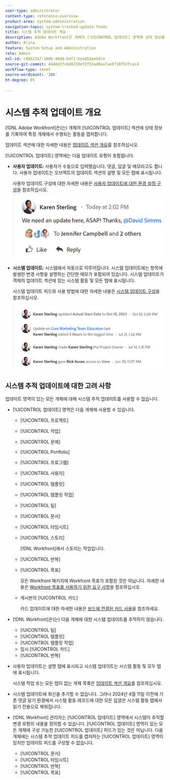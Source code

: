 ```yaml
---
user-type: administrator
content-type: reference;overview
product-area: system-administration
navigation-topic: system-tracked-update-feeds
title: 시스템 추적 업데이트 개요
description: Adobe Workfront은 개체의 [!UICONTROL 업데이트] 영역에 상태 정보를 기록하여 특정 개체에서 수행되는 활동을 캡처합니다.
author: Alina
feature: System Setup and Administration
role: Admin
exl-id: c88823a7-100b-40dd-b4f1-bead53ae5dc4
source-git-commit: 4448d2fc6d0230ef2f53ad0ea7ae0f10f52fcac4
workflow-type: tm+mt
source-wordcount: '386'
ht-degree: 0%

---
```


# 시스템 추적 업데이트 개요

<!-- Audited: 06/2025-->

<!--
<span class="preview">The highlighted information on this page refers to functionality not yet generally available. It is available only in the Preview environment for all customers, or in the Production environment for customers who enabled fast releases.</span>

<span class="preview">For information about fast releases, see [Enable or disable fast releases for your organization](/help/quicksilver/administration-and-setup/set-up-workfront/configure-system-defaults/enable-fast-release-process.md).</span>

<span class="preview">For information about the current release, see [Second Quarter 2024 release overview](/help/quicksilver/product-announcements/product-releases/24-q2-release-activity/24-q2-release-overview.md).</span>-->

[!DNL Adobe Workfront]은(는) 개체의 [!UICONTROL 업데이트] 섹션에 상태 정보를 기록하여 특정 개체에서 수행되는 활동을 캡처합니다.

업데이트 섹션에 대한 자세한 내용은 [업데이트 섹션 개요](/help/quicksilver/workfront-basics/updating-work-items-and-viewing-updates/updates-tab-overview.md)를 참조하십시오.

[!UICONTROL 업데이트] 영역에는 다음 업데이트 유형이 포함됩니다.

* **사용자 업데이트:** 사용자가 수동으로 입력했습니다. 댓글, 답글 및 메모라고도 합니다. 사용자 업데이트는 오브젝트의 업데이트 섹션의 설명 및 모든 탭에 표시됩니다.

  사용자 업데이트 구성에 대한 자세한 내용은 [사용자 업데이트에 대한 환경 설정 구성](../../../administration-and-setup/set-up-workfront/system-tracked-update-feeds/configure-preferences-user-updates.md)을 참조하십시오.

  ![업데이트](assets/updates-qs-350x125.png)

* **시스템 업데이트:** 시스템에서 자동으로 이루어집니다. 시스템 업데이트에는 항목에 발생한 변경 사항을 설명하는 간단한 메모가 포함되어 있습니다. 시스템 업데이트가 객체의 업데이트 섹션에 있는 시스템 활동 및 모든 탭에 표시됩니다.

  시스템 업데이트 피드와 사용 방법에 대한 자세한 내용은 [시스템 업데이트 구성](../../../administration-and-setup/set-up-workfront/system-tracked-update-feeds/configure-system-updates.md)을 참조하십시오.

  ![시스템 업데이트 예](assets/system-updates-example-unified-stream.png)


  <!--
  DRAFTED IN FLARE:
  Timestamps for system updates are based on your operating system's timezone.
  
  -->

## 시스템 추적 업데이트에 대한 고려 사항

업데이트 영역이 있는 모든 개체에 대해 시스템 추적 업데이트를 사용할 수 없습니다.

* [!UICONTROL 업데이트] 영역은 다음 개체에 사용할 수 있습니다.

   * [!UICONTROL 프로젝트]
   * [!UICONTROL 작업]
   * [!UICONTROL 문제]
   * [!UICONTROL Portfolio]
   * [!UICONTROL 프로그램]
   * [!UICONTROL 사용자]
   * [!UICONTROL 템플릿]
   * [!UICONTROL 템플릿 작업]
   * [!UICONTROL 팀]
   * [!UICONTROL 문서]
   * [!UICONTROL 타임시트]
   * [!UICONTROL 스토리]

     [!DNL Workfront]에서 스토리는 작업입니다.
   * [!UICONTROL 반복]
   * [!UICONTROL 목표]

     모든 Workfront 패키지에 Workfront 목표가 포함된 것은 아닙니다. 자세한 내용은 [Workfront 목표를 사용하기 위한 요구 사항](../../../workfront-goals/goal-management/access-needed-for-wf-goals.md)을 참조하십시오.
   * 게시판의 [!UICONTROL 카드]

     카드 업데이트에 대한 자세한 내용은 [보드에 연결된 카드 사용](../../../agile/get-started-with-boards/connected-cards.md)을 참조하세요.

* [!DNL Workfront]은(는) 다음 개체에 대한 시스템 업데이트를 추적하지 않습니다.

   * [!UICONTROL 팀]
   * [!UICONTROL 템플릿]
   * [!UICONTROL 템플릿 작업]
   * 임시 [!UICONTROL 카드]
   * [!UICONTROL 반복]


<!--hiding this bit because this is not true, at this time (August 2023). Users with a Work or Review license can see system updates by default as well.

Your [!DNL Workfront] license determines whether system updates display by default in the [!UICONTROL Updates] area of objects. [!DNL Workfront] users with a [!UICONTROL Plan] license have system updates displayed in the [!UICONTROL Updates] area by default. However, users can filter out system updates, as described in the [Enable or disable system updates](../../../workfront-basics/updating-work-items-and-viewing-updates/update-work.md#enable) section in [Update work](../../../workfront-basics/updating-work-items-and-viewing-updates/update-work.md). All other [!DNL Workfront] licenses filter system updates by default.
-->

* 사용자 업데이트는 설명 탭에 표시되고 시스템 업데이트는 시스템 활동 및 모두 탭에 표시됩니다.

  시스템 작업 또는 모든 탭이 없는 개체 목록은 [업데이트 섹션 개요](/help/quicksilver/workfront-basics/updating-work-items-and-viewing-updates/updates-tab-overview.md)를 참조하십시오.

* 시스템 업데이트에 회신을 추가할 수 없습니다. 그러나 2024년 4월 11일 이전에 기존 댓글 달기 환경에서 시스템 활동 레코드에 대한 모든 답글은 시스템 활동 탭에서 읽기 전용으로 채워집니다.

<!--
* The following are differences between the new and the legacy commenting experience: 

   * When using the new commenting experience, user updates display in the Comments tab and system updates display in the System Activity <span class="preview">and the All</span> tabs.  

      For more information about the new commenting experience, see [New commenting experience](../../../product-announcements/betas/new-commenting-experience-beta/unified-commenting-experience.md).

      <span class="preview">For a list of objects that do not have the System Activity or the All tabs, see [Update section overview](/help/quicksilver/workfront-basics/updating-work-items-and-viewing-updates/updates-tab-overview.md)</span>

   * <span class="preview">When using the new commenting experience, you cannot add a comment to a system update. However, any replies made to system activity records in the legacy commenting experience are populated on the System Activity tab as read-only in the new commenting experience.</span>
   * When using the legacy commenting experience, the system and user updates display in one continuous feed. 

   * When using the legacy commenting experience, users can view system updates by default or they can choose to not display them. Disabling system updates is not possible when using the new commenting experience. 

      For information about disabling the display of system updates, see the section [Enable or disable system updates](../../../workfront-basics/updating-work-items-and-viewing-updates/update-work.md#enable) in the article [Update work](../../../workfront-basics/updating-work-items-and-viewing-updates/update-work.md).  

   * <span class="preview">The legacy commenting experience has been disabled in the Preview environment. For more information, see [Second Quarter 2024 Update stream and notification enhancements](/help/quicksilver/product-announcements/product-releases/24-q2-release-activity/24-q2-update-stream-enhancements.md).</span>
-->

* [!DNL Workfront] 관리자는 [!UICONTROL 업데이트] 영역에서 시스템이 추적할 변경 유형의 내용을 정의할 수 있습니다. [!UICONTROL 업데이트] 영역이 있는 모든 개체에 구성 가능한 [!UICONTROL 업데이트] 피드가 있는 것은 아닙니다. 다음 개체에는 시스템 추적 업데이트 피드를 캡처하는 [!UICONTROL 업데이트] 영역이 있지만 업데이트 피드를 구성할 수 없습니다.

   * [!UICONTROL 문서]
   * [!UICONTROL 타임시트]
   * [!UICONTROL 반복]
   * [!UICONTROL 목표]


